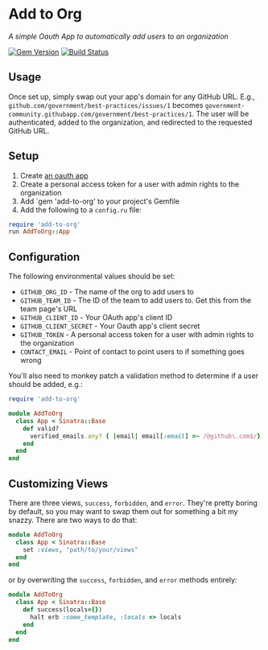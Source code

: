# Add to Org

*A simple Oauth App to automatically add users to an organization*

[![Gem Version](https://badge.fury.io/rb/add-to-org.svg)](http://badge.fury.io/rb/add-to-org) [![Build Status](https://travis-ci.org/benbalter/add-to-org.svg)](https://travis-ci.org/benbalter/add-to-org)

## Usage

Once set up, simply swap out your app's domain for any GitHub URL. E.g., `github.com/government/best-practices/issues/1` becomes `government-community.githubapp.com/government/best-practices/1`. The user will be authenticated, added to the organization, and redirected to the requested GitHub URL.

## Setup

1. Create [an oauth app](github.com/settings/applications/new)
2. Create a personal access token for a user with admin rights to the organization
3. Add `gem 'add-to-org' to your project's Gemfile
4. Add the following to a `config.ru` file:

```ruby
require 'add-to-org'
run AddToOrg::App
```

## Configuration

The following environmental values should be set:

* `GITHUB_ORG_ID` - The name of the org to add users to
* `GITHUB_TEAM_ID` - The ID of the team to add users to. Get this from the team page's URL
* `GITHUB_CLIENT_ID` - Your OAuth app's client ID
* `GITHUB_CLIENT_SECRET` - Your Oauth app's client secret
* `GITHUB_TOKEN` - A personal access token for a user with admin rights to the organization
* `CONTACT_EMAIL` - Point of contact to point users to if something goes wrong

You'll also need to monkey patch a validation method to determine if a user should be added, e.g.:

```ruby
require 'add-to-org'

module AddToOrg
  class App < Sinatra::Base
    def valid?
      verified_emails.any? { |email| email[:email] =~ /@github\.com$/}
    end
  end
end  
```

## Customizing Views

There are three views, `success`, `forbidden`, and `error`. They're pretty boring by default, so you may want to swap them out for something a bit my snazzy. There are two ways to do that:

```ruby
module AddToOrg
  class App < Sinatra::Base
    set :views, "path/to/your/views"
  end
end  
```

or by overwriting the `success`, `forbidden`, and `error` methods entirely:

```ruby
module AddToOrg
  class App < Sinatra::Base  
    def success(locals={})
      halt erb :some_template, :locals => locals
    end
  end
end
```
